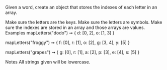 Given a word, create an object that stores the indexes of each letter in an array.

Make sure the letters are the keys.
Make sure the letters are symbols.
Make sure the indexes are stored in an array and those arrays are values.
Examples
mapLetters("dodo") ➞ { d: [0, 2], o: [1, 3] }

mapLetters("froggy") ➞ { f: [0], r: [1], o: [2], g: [3, 4], y: [5] }

mapLetters("grapes") ➞ { g: [0], r: [1], a: [2], p: [3], e: [4], s: [5] }

Notes
All strings given will be lowercase.